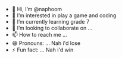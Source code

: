 - 👋 Hi, I’m @naphoom
- 👀 I’m interested in play a game and coding 
- 🌱 I’m currently learning grade 7
- 💞️ I’m looking to collaborate on ...
- 📫 How to reach me ...
- 😄 Pronouns: ...                                                                           Nah i'd lose
- ⚡ Fun fact: ...
                                                                                              Nah i'd win
<!---
naphoom/naphoom is a ✨ special ✨ repository because its `README.md` (this file) appears on your GitHub profile.
You can click the Preview link to take a look at your changes.
--->
